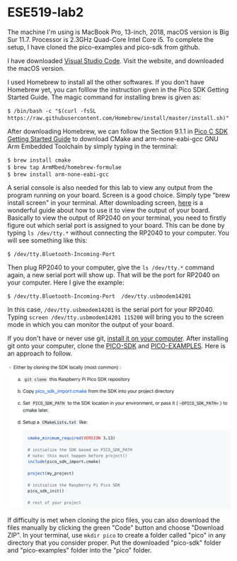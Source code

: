 # ESE519-lab2

The machine I'm using is MacBook Pro, 13-inch, 2018, macOS version is Big Sur 11.7. Processor is 2.3GHz Quad-Core Intel Core i5. 
To complete the setup, I have cloned the pico-examples and pico-sdk from github. 

I have downloaded [Visual Studio Code](https://code.visualstudio.com/download). Visit the website, and downloaded the macOS version.

I used Homebrew to install all the other softwares. If you don't have Homebrew yet, you can folllow the instruction given in the Pico SDK Getting Started Guide. The magic command for installing brew is given as:

```
$ /bin/bash -c "$(curl -fsSL https://raw.githubusercontent.com/Homebrew/install/master/install.sh)"
```

After downloading Homebrew, we can follow the Section 9.1.1 in [Pico C SDK Getting Started Guide](https://datasheets.raspberrypi.com/pico/getting-started-with-pico.pdf) to download CMake and arm-none-eabi-gcc GNU Arm Embedded Toolchain by simply typing in the terminal:

```
$ brew install cmake
$ brew tap ArmMbed/homebrew-formulae
$ brew install arm-none-eabi-gcc
```

A serial console is also needed for this lab to view any output from the program running on your board. Screen is a good choice. Simply type "brew install screen" in your terminal. After downloading screen, [here](https://learn.adafruit.com/welcome-to-circuitpython/advanced-serial-console-on-mac-and-linux) is a wonderful guide about how to use it to view the output of your board. Basically to view the output of RP2040 on your terminal, you need to firstly figure out which serial port is assigned to your board. This can be done by typing ```ls /dev/tty.*``` without connecting the RP2040 to your computer. You will see something like this: 

```
$ /dev/tty.Bluetooth-Incoming-Port
```

Then plug RP2040 to your computer, give the ```ls /dev/tty.*``` command again, a new serial port will show up. That will be the port for RP2040 on your computer. Here I give the example: 

```
$ /dev/tty.Bluetooth-Incoming-Port	/dev/tty.usbmodem14201
```

In this case, ```/dev/tty.usbmodem14201``` is the serial port for your RP2040. Typing ```screen /dev/tty.usbmodem14201 115200``` will bring you to the screen mode in which you can monitor the output of your board.

If you don't have or never use git, [install it on your computer](https://git-scm.com/download/mac). After installing git onto your computer, clone the [PICO-SDK](https://github.com/raspberrypi/pico-sdk) and [PICO-EXAMPLES](https://github.com/raspberrypi/pico-examples). Here is an approach to follow. 

![a](https://github.com/ZhijingY/ESE519-lab2/blob/main/Screen%20Shot%202022-10-10%20at%206.23.06%20PM.png)

If difficulty is met when cloning the pico files, you can also download the files manually by clicking the green "Code" button and choose "Download ZIP". In your terminal, use ```mkdir pico``` to create a folder called "pico" in any directory that you consider proper. Put the downloaded "pico-sdk" folder and "pico-examples" folder into the "pico" folder. 
